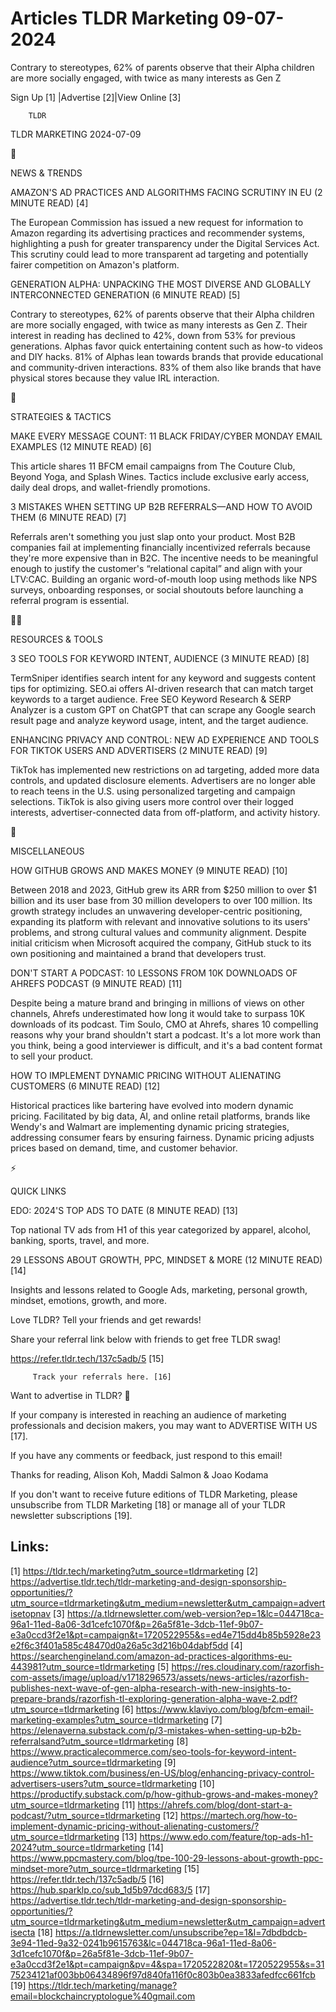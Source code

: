 # Articles TLDR Marketing 09-07-2024

Contrary to stereotypes, 62% of parents observe that their Alpha
children are more socially engaged, with twice as many interests as
Gen Z  

 Sign Up [1] |Advertise [2]|View Online [3] 

		TLDR 

TLDR MARKETING 2024-07-09

📱 

NEWS & TRENDS

 AMAZON'S AD PRACTICES AND ALGORITHMS FACING SCRUTINY IN EU (2 MINUTE
READ) [4] 

 The European Commission has issued a new request for information to
Amazon regarding its advertising practices and recommender systems,
highlighting a push for greater transparency under the Digital
Services Act. This scrutiny could lead to more transparent ad
targeting and potentially fairer competition on Amazon's platform. 

 GENERATION ALPHA: UNPACKING THE MOST DIVERSE AND GLOBALLY
INTERCONNECTED GENERATION (6 MINUTE READ) [5] 

 Contrary to stereotypes, 62% of parents observe that their Alpha
children are more socially engaged, with twice as many interests as
Gen Z. Their interest in reading has declined to 42%, down from 53%
for previous generations. Alphas favor quick entertaining content such
as how-to videos and DIY hacks. 81% of Alphas lean towards brands that
provide educational and community-driven interactions. 83% of them
also like brands that have physical stores because they value IRL
interaction. 

🚀 

STRATEGIES & TACTICS

 MAKE EVERY MESSAGE COUNT: 11 BLACK FRIDAY/CYBER MONDAY EMAIL EXAMPLES
(12 MINUTE READ) [6] 

 This article shares 11 BFCM email campaigns from The Couture Club,
Beyond Yoga, and Splash Wines. Tactics include exclusive early access,
daily deal drops, and wallet-friendly promotions. 

 3 MISTAKES WHEN SETTING UP B2B REFERRALS—AND HOW TO AVOID THEM (6
MINUTE READ) [7] 

 Referrals aren't something you just slap onto your product. Most B2B
companies fail at implementing financially incentivized referrals
because they're more expensive than in B2C. The incentive needs to be
meaningful enough to justify the customer's “relational capital”
and align with your LTV:CAC. Building an organic word-of-mouth loop
using methods like NPS surveys, onboarding responses, or social
shoutouts before launching a referral program is essential. 

🧑‍💻 

RESOURCES & TOOLS

 3 SEO TOOLS FOR KEYWORD INTENT, AUDIENCE (3 MINUTE READ) [8] 

 TermSniper identifies search intent for any keyword and suggests
content tips for optimizing. SEO.ai offers AI-driven research that can
match target keywords to a target audience. Free SEO Keyword Research
& SERP Analyzer is a custom GPT on ChatGPT that can scrape any Google
search result page and analyze keyword usage, intent, and the target
audience. 

 ENHANCING PRIVACY AND CONTROL: NEW AD EXPERIENCE AND TOOLS FOR TIKTOK
USERS AND ADVERTISERS (2 MINUTE READ) [9] 

 TikTok has implemented new restrictions on ad targeting, added more
data controls, and updated disclosure elements. Advertisers are no
longer able to reach teens in the U.S. using personalized targeting
and campaign selections. TikTok is also giving users more control over
their logged interests, advertiser-connected data from off-platform,
and activity history. 

🎁 

MISCELLANEOUS

 HOW GITHUB GROWS AND MAKES MONEY (9 MINUTE READ) [10] 

 Between 2018 and 2023, GitHub grew its ARR from $250 million to over
$1 billion and its user base from 30 million developers to over 100
million. Its growth strategy includes an unwavering developer-centric
positioning, expanding its platform with relevant and innovative
solutions to its users' problems, and strong cultural values and
community alignment. Despite initial criticism when Microsoft acquired
the company, GitHub stuck to its own positioning and maintained a
brand that developers trust. 

 DON'T START A PODCAST: 10 LESSONS FROM 10K DOWNLOADS OF AHREFS
PODCAST (9 MINUTE READ) [11] 

 Despite being a mature brand and bringing in millions of views on
other channels, Ahrefs underestimated how long it would take to
surpass 10K downloads of its podcast. Tim Soulo, CMO at Ahrefs, shares
10 compelling reasons why your brand shouldn't start a podcast. It's a
lot more work than you think, being a good interviewer is difficult,
and it's a bad content format to sell your product. 

 HOW TO IMPLEMENT DYNAMIC PRICING WITHOUT ALIENATING CUSTOMERS (6
MINUTE READ) [12] 

 Historical practices like bartering have evolved into modern dynamic
pricing. Facilitated by big data, AI, and online retail platforms,
brands like Wendy's and Walmart are implementing dynamic pricing
strategies, addressing consumer fears by ensuring fairness. Dynamic
pricing adjusts prices based on demand, time, and customer behavior. 

⚡ 

QUICK LINKS

 EDO: 2024'S TOP ADS TO DATE (8 MINUTE READ) [13] 

 Top national TV ads from H1 of this year categorized by apparel,
alcohol, banking, sports, travel, and more. 

 29 LESSONS ABOUT GROWTH, PPC, MINDSET & MORE (12 MINUTE READ) [14] 

 Insights and lessons related to Google Ads, marketing, personal
growth, mindset, emotions, growth, and more. 

Love TLDR? Tell your friends and get rewards!

 Share your referral link below with friends to get free TLDR swag! 

 https://refer.tldr.tech/137c5adb/5 [15] 

		 Track your referrals here. [16] 

Want to advertise in TLDR? 📰

 If your company is interested in reaching an audience of marketing
professionals and decision makers, you may want to ADVERTISE WITH US
[17]. 

 If you have any comments or feedback, just respond to this email! 

Thanks for reading, 
Alison Koh, Maddi Salmon & Joao Kodama 

If you don't want to receive future editions of TLDR Marketing, please
unsubscribe from TLDR Marketing [18] or manage all of your TLDR
newsletter subscriptions [19]. 

 

Links:
------
[1] https://tldr.tech/marketing?utm_source=tldrmarketing
[2] https://advertise.tldr.tech/tldr-marketing-and-design-sponsorship-opportunities/?utm_source=tldrmarketing&utm_medium=newsletter&utm_campaign=advertisetopnav
[3] https://a.tldrnewsletter.com/web-version?ep=1&lc=044718ca-96a1-11ed-8a06-3d1cefc1070f&p=26a5f81e-3dcb-11ef-9b07-e3a0ccd3f2e1&pt=campaign&t=1720522955&s=ed4e715dd4b85b5928e23e2f6c3f401a585c48470d0a26a5c3d216b04dabf5dd
[4] https://searchengineland.com/amazon-ad-practices-algorithms-eu-443981?utm_source=tldrmarketing
[5] https://res.cloudinary.com/razorfish-com-assets/image/upload/v1718296573/assets/news-articles/razorfish-publishes-next-wave-of-gen-alpha-research-with-new-insights-to-prepare-brands/razorfish-tl-exploring-generation-alpha-wave-2.pdf?utm_source=tldrmarketing
[6] https://www.klaviyo.com/blog/bfcm-email-marketing-examples?utm_source=tldrmarketing
[7] https://elenaverna.substack.com/p/3-mistakes-when-setting-up-b2b-referralsand?utm_source=tldrmarketing
[8] https://www.practicalecommerce.com/seo-tools-for-keyword-intent-audience?utm_source=tldrmarketing
[9] https://www.tiktok.com/business/en-US/blog/enhancing-privacy-control-advertisers-users?utm_source=tldrmarketing
[10] https://productify.substack.com/p/how-github-grows-and-makes-money?utm_source=tldrmarketing
[11] https://ahrefs.com/blog/dont-start-a-podcast/?utm_source=tldrmarketing
[12] https://martech.org/how-to-implement-dynamic-pricing-without-alienating-customers/?utm_source=tldrmarketing
[13] https://www.edo.com/feature/top-ads-h1-2024?utm_source=tldrmarketing
[14] https://www.ppcmastery.com/blog/tpe-100-29-lessons-about-growth-ppc-mindset-more?utm_source=tldrmarketing
[15] https://refer.tldr.tech/137c5adb/5
[16] https://hub.sparklp.co/sub_1d5b97dcd683/5
[17] https://advertise.tldr.tech/tldr-marketing-and-design-sponsorship-opportunities/?utm_source=tldrmarketing&utm_medium=newsletter&utm_campaign=advertisecta
[18] https://a.tldrnewsletter.com/unsubscribe?ep=1&l=7dbdbdcb-3e94-11ed-9a32-0241b9615763&lc=044718ca-96a1-11ed-8a06-3d1cefc1070f&p=26a5f81e-3dcb-11ef-9b07-e3a0ccd3f2e1&pt=campaign&pv=4&spa=1720522820&t=1720522955&s=3175234121af003bb06434896f97d840fa116f0c803b0ea3833afedfcc661fcb
[19] https://tldr.tech/marketing/manage?email=blockchaincryptologue%40gmail.com